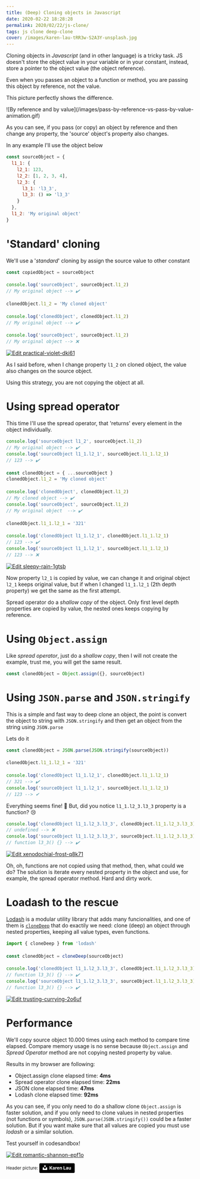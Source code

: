 ```yaml
---
title: (Deep) Cloning objects in Javascript
date: 2020-02-22 18:28:28
permalink: 2020/02/22/js-clone/
tags: js clone deep-clone
cover: /images/karen-lau-tRR3w-S2A3Y-unsplash.jpg
---
```


Cloning objects in _Javascript_ (and in other language) is a tricky task. JS doesn't store the object value in your variable or in your constant, instead, store a pointer to the object value (the object reference).

Even when you passes an object to a function or method, you are passing this object by reference, not the value.

This picture perfectly shows the difference.

<div class='center-img'>
  ![By reference and by value](/images/pass-by-reference-vs-pass-by-value-animation.gif) 
</div>

As you can see, if you pass (or copy) an object by reference and then change any property, the 'source' object's property also changes.

In any example I'll use the object below

```js
const sourceObject = {
  l1_1: {
    l2_1: 123,
    l2_2: [1, 2, 3, 4],
    l2_3: {
      l3_1: 'l3_3',
      l3_3: () => 'l3_3'
    }
  },
  l1_2: 'My original object'
} 
```

# 'Standard' cloning
We'll use a '_standard_' cloning by assign the source value to other constant

```js
const copiedObject = sourceObject

console.log('sourceObject', sourceObject.l1_2)
// My original object --> ✔️

clonedObject.l1_2 = 'My cloned object'

console.log('clonedObject', clonedObject.l1_2)
// My original object --> ✔️

console.log('sourceObject', sourceObject.l1_2)
// My original object --> ❌
```
[![Edit practical-violet-dki61](https://codesandbox.io/static/img/play-codesandbox.svg)](https://codesandbox.io/s/practical-violet-dki61?fontsize=14&hidenavigation=1&theme=dark)

As I said before, when I change property `l1_2` on cloned object, the value also changes on the source object.

Using this strategy, you are not copying the object at all.

# Using spread operator
This time I'll use the spread operator, that 'returns' every element in the object individually.

```js
console.log('sourceObject l1_2', sourceObject.l1_2)
// My original object --> ✔️
console.log('sourceObject l1_1.l2_1', sourceObject.l1_1.l2_1)
// 123 --> ✔️

const clonedObject = { ...sourceObject }
clonedObject.l1_2 = 'My cloned object'

console.log('clonedObject', clonedObject.l1_2)
// My cloned object --> ✔️
console.log('sourceObject', sourceObject.l1_2)
// My original object  --> ✔️

clonedObject.l1_1.l2_1 = '321'

console.log('clonedObject l1_1.l2_1', clonedObject.l1_1.l2_1)
// 123 --> ✔️
console.log('sourceObject l1_1.l2_1', sourceObject.l1_1.l2_1)
// 123 --> ❌️
```
[![Edit sleepy-rain-1gtsb](https://codesandbox.io/static/img/play-codesandbox.svg)](https://codesandbox.io/s/sleepy-rain-1gtsb?expanddevtools=1&fontsize=14&hidenavigation=1&theme=dark)

Now property `l2_1` is copied by value, we can change it and original object `l2_1` keeps original value, but if when I changed `l1_1.l2_1` (2th depth property) we get the same as the first attempt. 

Spread operator do a _shallow copy_ of the object. Only first level depth properties are copied by value, the nested ones keeps copying by reference.

# Using `Object.assign`
 
Like _spread operator_, just do a _shallow copy_, then I will not create the example, trust me, you will get the same result.
 
```js
const clonedObject = Object.assign({}, sourceObject)
```

# Using `JSON.parse` and `JSON.stringify`
This is a simple and fast way to deep clone an object, the point is convert the object to string with `JSON.stringify` and then get an object from the string using `JSON.parse`

Lets do it

```js
const clonedObject = JSON.parse(JSON.stringify(sourceObject))

clonedObject.l1_1.l2_1 = '321'

console.log('clonedObject l1_1.l2_1', clonedObject.l1_1.l2_1)
// 321 --> ✔️
console.log('sourceObject l1_1.l2_1', sourceObject.l1_1.l2_1)
// 123 --> ✔
```

Everything seems fine! :tada: 
But, did you notice `l1_1.l2_3.l3_3` property is a function? :cry:

```js
console.log('clonedObject l1_1.l2_3.l3_3', clonedObject.l1_1.l2_3.l3_3)
// undefined --> ❌️
console.log('sourceObject l1_1.l2_3.l3_3', sourceObject.l1_1.l2_3.l3_3)
// function l3_3() {} --> ✔️
```

[![Edit xenodochial-frost-q8k71](https://codesandbox.io/static/img/play-codesandbox.svg)](https://codesandbox.io/s/xenodochial-frost-q8k71?expanddevtools=1&fontsize=14&hidenavigation=1&theme=dark)

Oh, oh, functions are not copied using that method, then, what could  we do? The solution is iterate every nested property in the object and use, for example, the spread operator method. Hard and dirty work.

# Loadash to the rescue

[Lodash](https://lodash.com/) is a modular utility library that adds many funcionalities, and one of them is [`cloneDeep`](https://lodash.com/docs/4.17.15#cloneDeep) that do exactily we need: clone (deep) an object through nested properties, keeping all value types, even functions.

```js
import { cloneDeep } from 'lodash'

const clonedObject = cloneDeep(sourceObject)

console.log('clonedObject l1_1.l2_3.l3_3', clonedObject.l1_1.l2_3.l3_3)
// function l3_3() {} --> ✔️
console.log('sourceObject l1_1.l2_3.l3_3', sourceObject.l1_1.l2_3.l3_3)
// function l3_3() {} --> ✔️
```

[![Edit trusting-currying-2o6uf](https://codesandbox.io/static/img/play-codesandbox.svg)](https://codesandbox.io/s/trusting-currying-2o6uf?expanddevtools=1&fontsize=14&hidenavigation=1&theme=dark)


# Performance
We'll copy source object 10.000 times using each method to compare time elapsed. Compare memory usage is no sense because `Object.assign` and _Spread Operator_ method are not copying nested property by value.

Results in my browser are following:

* Object.assign clone elapsed time: **4ms**
* Spread operator clone elapsed time: **22ms**
* JSON clone elapsed time: **47ms**
* Lodash clone elapsed time: **92ms**


As you can see, if you only need to do a shallow clone `Object.assign` is faster solution, and if you only need to clone values in nested properties (not functions or symbols), `JSON.parse(JSON.stringify())` could be a faster solution. But if you want make sure that all values are copied you must use _lodash_ or a similar solution.
 
Test yourself in codesandbox!

[![Edit romantic-shannon-epf1o](https://codesandbox.io/static/img/play-codesandbox.svg)](https://codesandbox.io/s/romantic-shannon-epf1o?expanddevtools=1&fontsize=14&hidenavigation=1&theme=dark)



<small>
Header picture: <a style="background-color:black;color:white;text-decoration:none;padding:4px 6px;font-family:-apple-system, BlinkMacSystemFont, &quot;San Francisco&quot;, &quot;Helvetica Neue&quot;, Helvetica, Ubuntu, Roboto, Noto, &quot;Segoe UI&quot;, Arial, sans-serif;font-size:12px;font-weight:bold;line-height:1.2;display:inline-block;border-radius:3px" href="https://unsplash.com/@pic_parlance?utm_medium=referral&amp;utm_campaign=photographer-credit&amp;utm_content=creditBadge" target="_blank" rel="noopener noreferrer" title="Download free do whatever you want high-resolution photos from Karen Lau"><span style="display:inline-block;padding:2px 3px"><svg xmlns="http://www.w3.org/2000/svg" style="height:12px;width:auto;position:relative;vertical-align:middle;top:-2px;fill:white" viewBox="0 0 32 32"><title>unsplash-logo</title><path d="M10 9V0h12v9H10zm12 5h10v18H0V14h10v9h12v-9z"></path></svg></span><span style="display:inline-block;padding:2px 3px">Karen Lau</span></a>
</small>

